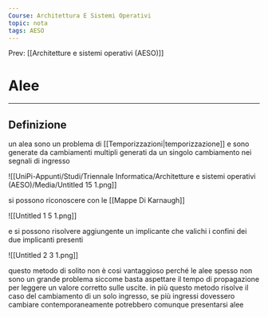 ```yaml
---
Course: Architettura E Sistemi Operativi
topic: nota
tags: AESO
---
```


Prev: [[Architetture e sistemi operativi (AESO)]]

# Alee
---
## Definizione

un alea sono un problema di [[Temporizzazioni|temporizzazione]] e sono generate da cambiamenti multipli generati da un singolo cambiamento nei segnali di ingresso

![[UniPi-Appunti/Studi/Triennale Informatica/Architetture e sistemi operativi (AESO)/Media/Untitled 15 1.png]]

si possono riconoscere con le [[Mappe Di Karnaugh]]

![[Untitled 1 5 1.png]]

e si possono risolvere aggiungente un implicante che valichi i confini dei due implicanti presenti

![[Untitled 2 3 1.png]]

questo metodo di solito non è cosi vantaggioso perché le alee spesso non sono un grande problema siccome basta aspettare il tempo di propagazione per leggere un valore corretto sulle uscite. in più questo metodo risolve il caso del cambiamento di un solo ingresso, se più ingressi dovessero cambiare contemporaneamente potrebbero comunque presentarsi alee

